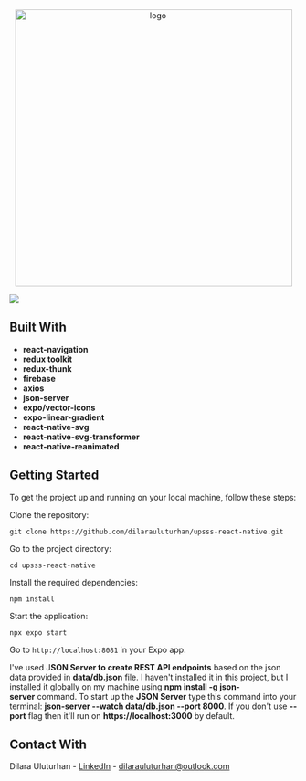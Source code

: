 <div align="center">
  <img width="485" alt="logo" src="https://github.com/user-attachments/assets/24bfb166-8394-40f4-ab41-bf6d5408fd3e">
</div>

![](https://github.com/user-attachments/assets/f8b34e99-e4aa-4f52-ba2b-bb72e13ca7c1)

## Built With
- **react-navigation**
- **redux toolkit**
- **redux-thunk**
- **firebase**
- **axios**
- **json-server**
- **expo/vector-icons**
- **expo-linear-gradient**
- **react-native-svg**
- **react-native-svg-transformer**
- **react-native-reanimated**

## Getting Started
To get the project up and running on your local machine, follow these steps:

Clone the repository:
```
git clone https://github.com/dilarauluturhan/upsss-react-native.git
```
Go to the project directory:
```
cd upsss-react-native
```
Install the required dependencies:
```
npm install
```
Start the application:
```
npx expo start
```
Go to `http://localhost:8081` in your Expo app.

I've used J**SON Server to create REST API endpoints** based on the json data provided in **data/db.json** file. I haven't installed it in this project, but I installed it globally on my machine using **npm install -g json-server** command. To start up the **JSON Server** type this command into your terminal: **json-server --watch data/db.json --port 8000**. If you don't use **--port** flag then it'll run on **https://localhost:3000** by default.

## Contact With

Dilara Uluturhan - [LinkedIn](https://www.linkedin.com/in/dilarauluturhan/) - dilarauluturhan@outlook.com
